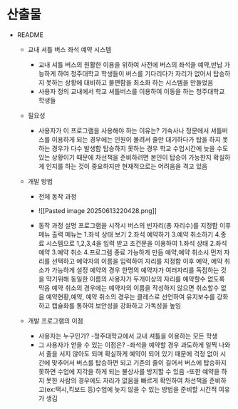 # 산출물
- README
	- 교내 셔틀 버스 좌석 예약 시스템 
		- 교내 셔틀 버스의 원활한 이용을 위하여 사전에 버스의 좌석을 예약,반납 가능하게 하여 청주대학교 학생들이 버스를 기다리다가 자리가 없어서 탑승하지 못하는 상황에 대비하고 불편함을 최소화 하는 시스템을 만들었음 
		- 사용자 정의
			교내에서 학교 셔틀버스를 이용하여 이동을 하는 청주대학교 학생들 
	- 필요성
		- 사용자가 이 프로그램을 사용해야 하는 이유는?
			기숙사나 정문에서 셔틀버스를 이용하게 되는 경우에는 인원이 몰려서 줄만 대기하다가 탑을 하지 못하는 경우가 다수 발생함 탑승하지 못하는 경우 학교 수업시간에 늦을 수도 있는 상황이기 때문에 차선책을 준비하려면 본인이 탑승이 가능한지 확실하게 인지를 하는 것이 중요하지만 현재적으로는 어려움을 격고 있음 
	- 개발 방법
		- 전체 동작 과정
		- ![[Pasted image 20250613220428.png]]
	





		- 동작 과정 설명
			프로그램을 시작시 버스의 빈자리(총 자리수)를 지정함
			이후 메뉴 출력 
			메뉴는 1.좌석 상태 보기 
					2.좌석 예약하기
					3.예약 취소하기
					4.종료 
			시스템으로 1,2,3,4을 입력 받고 
			조건문을 이용하여 
			1.좌석 상태
			2.좌석 예약 
			3.예약 취소
			4.프로그렘 종료 
			가능하게 만듬 
			예약,예약 취소시 먼저 자리를 선택하고 예약자의 이름을 입력하여 자리를 지정함
			이후 예약, 예약 취소가 가능하게 설정 
			예약의 경우 한명의 예약자가 여러자리를 독점하는 것을 막기위해 동일한 이름의 사용자가 두개이상의 자리를 예약할수 없도록 막음
			예약 취소의 경우에는 예약자의 이름을 작성하지 않으면 취소할수 없음
			예약현황,예약, 예약 취소의 경우는 클레스로 선언하여 유지보수를 강화하고 캡슐화를 통하여 보안성을 강화하고 가독성을 높임
				
	- 개발 프로그램의 이점
		- 사용자는 누구인가?
			-청주대학교에서 교내 셔틀을 이용하는 모든 학생
		- 그 사용자가 얻을 수 있는 이점은?
				-좌석을 예약할 경우 과도하게 일찍 나와서 줄을 서지 않아도 되며 확실하게 예약이 되어 있기 때문에 걱정 없이 시간에 맞추어서 버스를 탑승하면 되고 기존의 줄이 길어서 버스에 탑승하지 못하면 수업에 지각을 하게 되는 불상사를 방지할 수 있음 
				-또한 예약을 하지 못한 사람의 경우에도 자리가 없음을 빠르게 확인하여 차선책을 준비하고(ex:택시,킥보드 등)수업에 늦지 않을 수 있는 방법을 준비할 시간적 여유가 생김